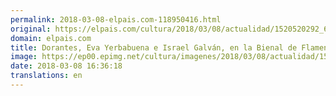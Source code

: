 ```yaml
---
permalink: 2018-03-08-elpais.com-118950416.html
original: https://elpais.com/cultura/2018/03/08/actualidad/1520520292_635313.html#?ref=rss&format=simple&link=link
domain: elpais.com
title: Dorantes, Eva Yerbabuena e Israel Galván, en la Bienal de Flamenco
image: https://ep00.epimg.net/cultura/imagenes/2018/03/08/actualidad/1520520292_635313_1520520752_rrss_normal.jpg
date: 2018-03-08 16:36:18
translations: en
---
```


